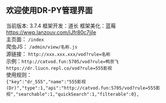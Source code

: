 ## 欢迎使用DR-PY管理界面  
当前版本: 3.7.4 框架开发：道长 框架美化：蓝莓   https://wwp.lanzouv.com/iJfr80c7jjle  
主页面： `/index`  
爬虫JS： `/admin/view/名称.js`  
源链接： `http://xxx.xxx.xxx/vod?rule=名称`  
示例：`http://catvod.fun:5705/vod?rule=鸭奈飞`　　`https://dr.liucn.repl.co/vod?rule=555影视`  
使用规则：  
`{"key":"dr_555","name":"555影视(Dr)","type":1,"api":"http://catvod.fun:5705/vod?rule=555影视","searchable":1,"quickSearch":1,"filterable":0},`  

